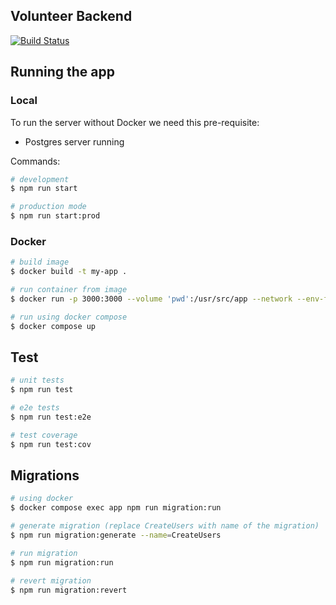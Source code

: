 ## Volunteer Backend

[![Build Status](https://dev.azure.com/TheHelpersOrg/The%20Helpers/_apis/build/status%2FTheHelpersOrganization.volunteer-backend?branchName=master)](https://dev.azure.com/TheHelpersOrg/The%20Helpers/_build/latest?definitionId=2&branchName=master)

## Running the app

### Local

To run the server without Docker we need this pre-requisite:

- Postgres server running

Commands:

```bash
# development
$ npm run start

# production mode
$ npm run start:prod
```

### Docker

```bash
# build image
$ docker build -t my-app .

# run container from image
$ docker run -p 3000:3000 --volume 'pwd':/usr/src/app --network --env-file .env my-app

# run using docker compose
$ docker compose up
```

## Test

```bash
# unit tests
$ npm run test

# e2e tests
$ npm run test:e2e

# test coverage
$ npm run test:cov
```

## Migrations

```bash
# using docker
$ docker compose exec app npm run migration:run

# generate migration (replace CreateUsers with name of the migration)
$ npm run migration:generate --name=CreateUsers

# run migration
$ npm run migration:run

# revert migration
$ npm run migration:revert
```

